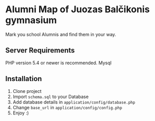 # Alumni Map of Juozas Balčikonis gymnasium

Mark you school Alumnis and find them in your way.

## Server Requirements

PHP version 5.4 or newer is recommended.
Mysql

## Installation

1. Clone project
2. Import `schema.sql` to your Database
2. Add database details in `application/config/database.php`
3. Change `base_url` in `application/config/config.php`
4. Enjoy :)
